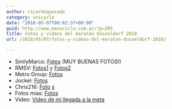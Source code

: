 ```yaml
---
author: ricardoquesada
category: unicycle
date: "2010-05-07T08:02:37+00:00"
guid: http://www.monociclo.com.ar/?p=205
title: Fotos y videos del maratón Düsseldorf 2010
url: /2010/05/07/fotos-y-videos-del-maraton-dusseldorf-2010/

---
```

- SmilyMarco: [Fotos](http://picasaweb.google.de/fstschmidt/DusseldorfMarathon2010Einrad#) (MUY BUENAS FOTOS!)
- RMSV: [Fotos1](http://www.rmsv-duesseldorf.de/1doimage/vorschau.php?cat=46) y [Fotos2](http://picasaweb.google.de/106525771648370940701/Einradmarathon201002#)
- Metro Group: [Fotos](http://www.marathon-photos.com/scripts/event_entry.py?event=Sports/GKDE/2010/METRO+Group+Marathon+Dusseldorf&new_search=1&match=5036)
- Jockel: [Fotos](http://picasaweb.google.de/103914983471379325431/PicasaDusseldorf#)
- Chris216: [Foto](http://picasaweb.google.de/chrisR216/Marathon2010FurWebalbum?authkey=Gv1sRgCOPIzd2hj7rCKg#) [s](http://picasaweb.google.de/chrisR216/Marathon2010FurWebalbum?authkey=Gv1sRgCOPIzd2hj7rCKg#)
- Fotos mias: [Fotos](http://picasaweb.google.com/ricardoquesada/DusseldorfMarathon2010?authkey=Gv1sRgCKjFtN2KyIusqwE#)
- Video: [Video de mi llegada a la meta](http://www.finisherclip.de/en/previews/index/56/5036/DSL/links)
